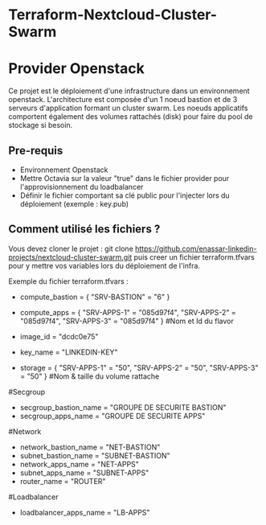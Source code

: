 # Terraform-Nextcloud-Cluster-Swarm
# Provider Openstack

Ce projet est le déploiement d'une infrastructure dans un environnement openstack. L'architecture est composée d'un 1 noeud bastion et de 3 serveurs d'application formant un cluster swarm. Les noeuds applicatifs comportent également des volumes rattachés (disk) pour faire du pool de stockage si besoin.

## Pre-requis

* Environnement Openstack
* Mettre Octavia sur la valeur "true" dans le fichier provider pour l'approvisionnement du loadbalancer
* Définir le fichier comportant sa clé public pour l'injecter lors du déploiement (exemple : key.pub)

## Comment utilisé les fichiers ?

Vous devez cloner le projet : git clone https://github.com/enassar-linkedin-projects/nextcloud-cluster-swarm.git puis creer un fichier terraform.tfvars pour y mettre vos variables lors du déploiement de l'infra.

Exemple du fichier terraform.tfvars :

- compute_bastion = { "SRV-BASTION" = "6" }
- compute_apps = { "SRV-APPS-1" = "085d97f4", "SRV-APPS-2" = "085d97f4", "SRV-APPS-3" = "085d97f4" } #Nom et Id du flavor

- image_id     = "dcdc0e75"
- key_name     = "LINKEDIN-KEY"
- storage = { "SRV-APPS-1" = "50", "SRV-APPS-2" = "50", "SRV-APPS-3" = "50" }  #Nom & taille du volume rattache

#Secgroup
- secgroup_bastion_name = "GROUPE DE SECURITE BASTION"
- secgroup_apps_name    = "GROUPE DE SECURITE APPS"

#Network
- network_bastion_name = "NET-BASTION"
- subnet_bastion_name  = "SUBNET-BASTION"
- network_apps_name    = "NET-APPS"
- subnet_apps_name     = "SUBNET-APPS"
- router_name          = "ROUTER"

#Loadbalancer
- loadbalancer_apps_name = "LB-APPS"
